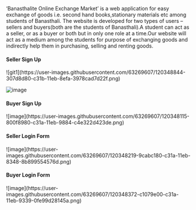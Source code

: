 ‘Banasthalite Online Exchange Market’ is a web application for easy exchange of
goods i.e. second hand books,stationary materials etc among students of
Banasthali. The website is developed for two types of users – sellers and
buyers(both are the students of Banasthali).A student can act as a seller, or as a
buyer or both but in only one role at a time.Our website will act as a medium
among the students for purpose of exchanging goods and indirectly help them in
purchasing, selling and renting goods.

<h4>Seller Sign Up</h4>
![git1](https://user-images.githubusercontent.com/63269607/120348844-307d8d80-c31b-11eb-8efa-3978cad7d22f.png)

![image](https://user-images.githubusercontent.com/63269607/120347621-14c5b780-c31a-11eb-852b-73fc8bf5d3ad.png)

<h4>Buyer Sign Up</h4>
![image](https://user-images.githubusercontent.com/63269607/120348115-800f8980-c31a-11eb-9884-c4e322d423de.png)

<h4>Seller Login Form</h4>
![image](https://user-images.githubusercontent.com/63269607/120348219-9cabc180-c31a-11eb-8348-8b899554576d.png)

<h4>Buyer Login Form </h4>
![image](https://user-images.githubusercontent.com/63269607/120348372-c1079e00-c31a-11eb-9339-0fe99d28145a.png)

